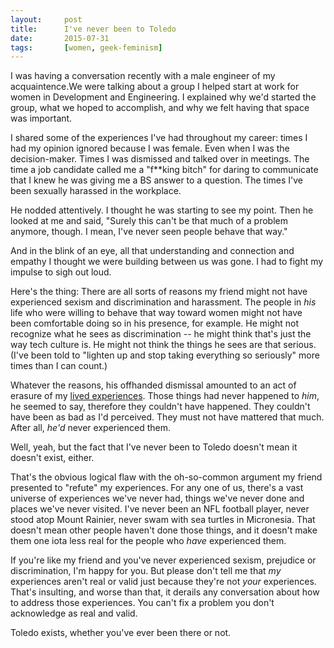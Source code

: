 ```yaml
---
layout:     post
title:      I've never been to Toledo
date:       2015-07-31
tags:       [women, geek-feminism]
---
```

I was having a conversation recently with a male engineer of my acquaintence.We were talking about a group I helped start at work for women in Development and Engineering. I explained why we'd started the group, what we hoped to accomplish, and why we felt having that space was important. 

I shared some of the experiences I've had throughout my career: times I had my opinion ignored because I was female. Even when I was the decision-maker. Times I was dismissed and talked over in meetings. The time a job candidate called me a "f**king bitch" for daring to communicate that I knew he was giving me a BS answer to a question. The times I've been sexually harassed in the workplace.

He nodded attentively. I thought he was starting to see my point. Then he looked at me and said, "Surely this can't be that much of a problem anymore, though. I mean, I've never seen people behave that way."

And in the blink of an eye, all that understanding and connection and empathy I thought we were building between us was gone. I had to fight my impulse to sigh out loud.

Here's the thing: There are all sorts of reasons my friend might not have experienced sexism and discrimination and harassment. The people in *his* life who were willing to behave that way toward women might not have been comfortable doing so in his presence, for example. He might not recognize what he sees as discrimination -- he might think that's just the way tech culture is. He might not think the things he sees are that serious. (I've been told to "lighten up and stop taking everything so seriously" more times than I can count.)

Whatever the reasons, his offhanded dismissal amounted to an act of erasure of my [lived experiences](http://geekfeminism.wikia.com/wiki/Lived_experience). Those things had never happened to *him*, he seemed to say, therefore they couldn't have happened. They couldn't have been as bad as I'd perceived. They must not have mattered that much. After all, *he'd* never experienced them.

Well, yeah, but the fact that I've never been to Toledo doesn't mean it doesn't exist, either.

That's the obvious logical flaw with the oh-so-common argument my friend presented to "refute" my experiences. For any one of us, there's a vast universe of experiences we've never had, things we've never done and places we've never visited. I've never been an NFL football player, never stood atop Mount Rainier, never swam with sea turtles in Micronesia. That doesn't mean other people haven't done those things, and it doesn't make them one iota less real for the people who *have* experienced them. 

If you're like my friend and you've never experienced sexism, prejudice or discrimination, I'm happy for you. But please don't tell me that *my* experiences aren't real or valid just because they're not *your* experiences. That's insulting, and worse than that, it derails any conversation about how to address those experiences. You can't fix a problem you don't acknowledge as real and valid.

Toledo exists, whether you've ever been there or not.